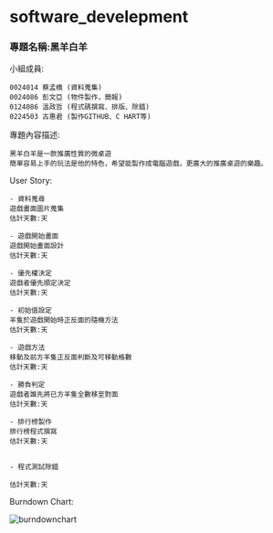 # software_develepment

### 專題名稱:黑羊白羊 ###

小組成員:

    0024014 蔡孟橋 (資料蒐集)
    0024086 彭文亞 (物件製作，簡報)
    0124086 溫政哲 (程式碼撰寫、排版、除錯)
    0224503 古惠君 (製作GITHUB、C HART等)
    
專題內容描述:

    黑羊白羊是一款推廣性質的微桌遊
    簡單容易上手的玩法是他的特色，希望能製作成電腦遊戲，更廣大的推廣桌遊的樂趣。

User Story:

    - 資料蒐尋
    遊戲畫面圖片蒐集
    估計天數:天
    
    - 遊戲開始畫面
    遊戲開始畫面設計
    估計天數:天

    - 優先權決定
    遊戲者優先順定決定
    估計天數:天
    
    - 初始值設定
    羊隻於遊戲開始時正反面的隨機方法
    估計天數:天
    
    - 遊戲方法
    移動及前方羊隻正反面判斷及可移動格數
    估計天數:天
    
    - 勝負判定
    遊戲者誰先將已方羊隻全數移至對面
    估計天數:天
    
    - 排行榜製作
    排行榜程式撰寫
    估計天數:天
    
    
    - 程式測試除錯
    
    估計天數:天

Burndown Chart:

![burndownchart](http://i.imgur.com/EUbgzom.jpg)
